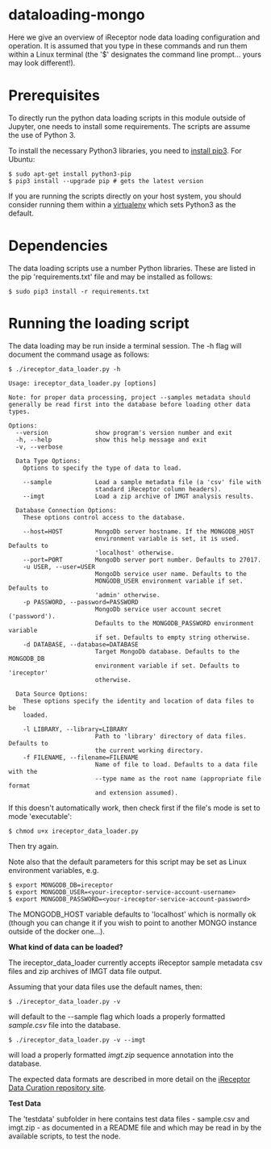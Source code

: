 # dataloading-mongo

Here we give an overview of iReceptor node data loading configuration and operation. It is assumed that you type in these commands and run them within a Linux terminal (the '$' designates the command line prompt... yours may look different!).

# Prerequisites

To directly run the python data loading scripts in this module outside of Jupyter, one needs
to install some requirements. The scripts are assume the use of Python 3.

To install the necessary Python3 libraries, you need to [install pip3](https://pip.pypa.io/en/stable/installing/). For Ubuntu:

```
$ sudo apt-get install python3-pip
$ pip3 install --upgrade pip # gets the latest version
```

If you are running the scripts directly on your host system, you should consider running
them within a [virtualenv](https://virtualenv.pypa.io/en/stable/installation/) which sets Python3 as the default.

# Dependencies

The data loading scripts use a number Python libraries. These are listed in the pip 'requirements.txt' file and may be installed as follows:

```
$ sudo pip3 install -r requirements.txt
```

# Running the loading script

The data loading may be run inside a terminal session. The -h flag will document the command usage as follows:

```
$ ./ireceptor_data_loader.py -h  

Usage: ireceptor_data_loader.py [options]

Note: for proper data processing, project --samples metadata should
generally be read first into the database before loading other data types.

Options:
  --version             show program's version number and exit
  -h, --help            show this help message and exit
  -v, --verbose         

  Data Type Options:
    Options to specify the type of data to load.

    --sample            Load a sample metadata file (a 'csv' file with
                        standard iReceptor column headers).
    --imgt              Load a zip archive of IMGT analysis results.

  Database Connection Options:
    These options control access to the database.

    --host=HOST         MongoDb server hostname. If the MONGODB_HOST
                        environment variable is set, it is used. Defaults to
                        'localhost' otherwise.
    --port=PORT         MongoDb server port number. Defaults to 27017.
    -u USER, --user=USER
                        MongoDb service user name. Defaults to the
                        MONGODB_USER environment variable if set. Defaults to
                        'admin' otherwise.
    -p PASSWORD, --password=PASSWORD
                        MongoDb service user account secret ('password').
                        Defaults to the MONGODB_PASSWORD environment variable
                        if set. Defaults to empty string otherwise.
    -d DATABASE, --database=DATABASE
                        Target MongoDb database. Defaults to the MONGODB_DB
                        environment variable if set. Defaults to 'ireceptor'
                        otherwise.

  Data Source Options:
    These options specify the identity and location of data files to be
    loaded.

    -l LIBRARY, --library=LIBRARY
                        Path to 'library' directory of data files. Defaults to
                        the current working directory.
    -f FILENAME, --filename=FILENAME
                        Name of file to load. Defaults to a data file with the
                        --type name as the root name (appropriate file format
                        and extension assumed).

```

If this doesn't automatically work, then check first if the file's mode is set to mode 'executable':

```
$ chmod u+x ireceptor_data_loader.py
```

Then try again.

Note also that the default parameters for this script may be set as Linux environment variables, e.g.

```
$ export MONGODB_DB=ireceptor
$ export MONGODB_USER=<your-ireceptor-service-account-username>
$ export MONGODB_PASSWORD=<your-ireceptor-service-account-password>

```

The MONGODB_HOST variable defaults to 'localhost' which is normally ok (though you can change it if you wish to point to another MONGO instance outside of the docker one...).

**What kind of data can be loaded?**

The ireceptor_data_loader currently accepts iReceptor sample metadata csv files and zip archives of IMGT data file output.

Assuming that your data files use the default names, then:

```
$ ./ireceptor_data_loader.py -v
```

will default to the --sample flag which loads a properly formatted *sample.csv* file into the database.

```
$ ./ireceptor_data_loader.py -v --imgt
```

will load a properly formatted *imgt.zip* sequence annotation into the database.

The expected data formats are described in more detail on the [iReceptor Data Curation repository site](https://github.com/sfu-ireceptor/dataloading-curation).


**Test Data**

The 'testdata' subfolder in here contains test data files - sample.csv and imgt.zip - as documented in a README file and which may be read in by the available scripts, to test the node.

